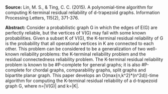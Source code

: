 **Source:** Lin, M. S., & Ting, C. C. (2015). A polynomial-time algorithm for computing K-terminal residual reliability of d-trapezoid graphs. Information Processing Letters, 115(2), 371-376.

**Abstract:** Consider a probabilistic graph G in which the edges of E(G) are perfectly reliable, but the vertices of V(G) may fail with some known probabilities. Given a subset K of V(G), the K-terminal residual reliability of G is the probability that all operational vertices in K are connected to each other. This problem can be considered to be a generalization of two well-known reliability problems: the K-terminal reliability problem and the residual connectedness reliability problem.
The K-terminal residual reliability problem is known to be #P-complete for general graphs; it is also #P-complete for chordal graphs, comparability graphs, split graphs and bipartite planar graph. This paper develops an O(max{n,k^2}*(n^2d))-time algorithm for computing the K-terminal residual reliability of a d-trapezoid graph G, where n=|V(G)| and k=|K|.
